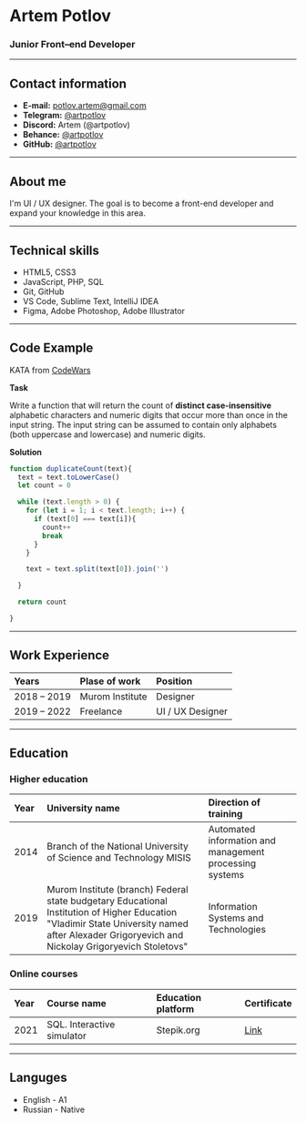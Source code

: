 # [](cv.md#artem-potlov) Artem Potlov
### [](cv.md#junior-frontend-developer) Junior Front–end Developer

-----
## [](cv.md#contact-information) Contact information
- **E-mail:** potlov.artem@gmail.com
- **Telegram:** [@artpotlov](https://t.me/artpotlov/)
- **Discord:** Artem (@artpotlov)
- **Behance:** [@artpotlov](https://behance.net/artpotlov/)
- **GitHub:** [@artpotlov](https://github.com/artpotlov/)

-----

## [](cv.md#about-me) About me

I'm UI / UX designer. The goal is to become a front-end developer and expand your knowledge in this area.

-----

## [](cv.md#technical-skills) Technical skills

- HTML5, CSS3
- JavaScript, PHP, SQL
- Git, GitHub
- VS Code, Sublime Text, IntelliJ IDEA
- Figma, Adobe Photoshop, Adobe Illustrator

-----

## [](cv.md#code-example) Code Example

KATA from [CodeWars](https://www.codewars.com/kata/54bf1c2cd5b56cc47f0007a1)

**Task**

Write a function that will return the count of **distinct case-insensitive** alphabetic characters and numeric digits that occur more than once in the input string. The input string can be assumed to contain only alphabets (both uppercase and lowercase) and numeric digits.

**Solution**

```js
function duplicateCount(text){
  text = text.toLowerCase()
  let count = 0

  while (text.length > 0) {
    for (let i = 1; i < text.length; i++) {
      if (text[0] === text[i]){
        count++
        break
      }
    }

    text = text.split(text[0]).join('')

  }

  return count

}
```

-----

## [](cv.md#work-experience) Work Experience

| Years       | Plase of work     | Position         |
|:----------- |:--------------- |:---------------- |
| 2018 – 2019 | Murom Institute | Designer         |
| 2019 – 2022 | Freelance       | UI / UX Designer |

-----

## [](cv.md#education) Education

### [](cv.md#higher-education) Higher education

| Year | University name                                                                                                                                                                                | Direction of training                            |
|:---- |:---------------------------------------------------------------------------------------------------------------------------------------------------------------------------------------------- |:------------------------------------------------------- |
| 2014 | Branch of the National University of Science and Technology MISIS                                                                                                                              | Automated information and management processing systems |
| 2019 | Murom Institute (branch) Federal state budgetary Educational Institution of Higher Education "Vladimir State University named after Alexader Grigoryevich and Nickolay Grigoryevich Stoletovs" | Information Systems and Technologies                    |

### [](cv.md#online-courses) Online courses

| Year | Course name                | Education platform | Certificate                            |
|:---- |:-------------------------- |:------------------ |:-------------------------------------- |
| 2021 | SQL. Interactive simulator | Stepik.org         | [Link](https://stepik.org/cert/947678) |

-----

## [](cv.md#languages) Languges

- English - A1
- Russian - Native